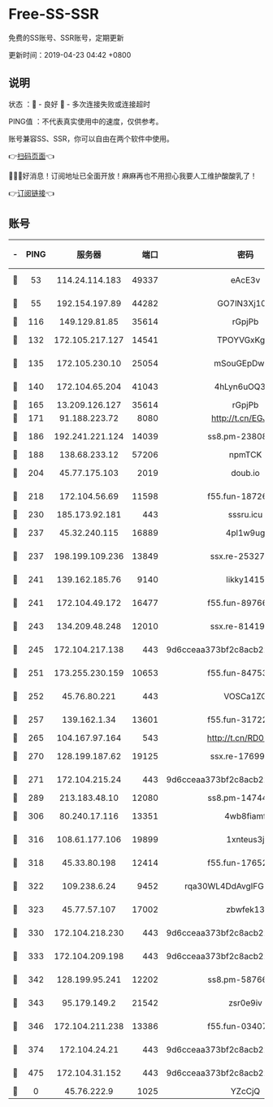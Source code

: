 # Free-SS-SSR

免费的SS账号、SSR账号，定期更新

更新时间：2019-04-23 04:42 +0800

## 说明

状态     ：🙂 - 良好 🙁 - 多次连接失败或连接超时

PING值   ：不代表真实使用中的速度，仅供参考。

账号兼容SS、SSR，你可以自由在两个软件中使用。

👉[扫码页面](https://liesauer.github.io/Free-SS-SSR/)👈

🎉🎉🎉好消息！订阅地址已全面开放！麻麻再也不用担心我要人工维护酸酸乳了！

👉[订阅链接](https://www.liesauer.net/yogurt/subscribe?ACCESS_TOKEN=DAYxR3mMaZAsaqUb)👈

## 账号

|-|PING|服务器|端口|密码|加密方式|区域|
|:----:|:----:|:-----:|-----:|:----:|:----:|:----:|
|🙂|53|114.24.114.183|49337|eAcE3v|chacha20-ietf|TW|
|🙂|55|192.154.197.89|44282|GO7lN3Xj108j|aes-256-cfb|US|
|🙂|116|149.129.81.85|35614|rGpjPb|rc4-md5|HK|
|🙂|132|172.105.217.127|14541|TPOYVGxKglpi|aes-256-cfb|JP|
|🙂|135|172.105.230.10|25054|mSouGEpDwrzu|aes-256-cfb|JP|
|🙂|140|172.104.65.204|41043|4hLyn6uOQ3hU|aes-256-cfb|JP|
|🙂|165|13.209.126.127|35614|rGpjPb|rc4-md5|KR|
|🙂|171|91.188.223.72|8080|http://t.cn/EGJIyrl|rc4-md5|RU|
|🙂|186|192.241.221.124|14039|ss8.pm-23808367|aes-256-cfb|US|
|🙂|188|138.68.233.12|57206|npmTCK|rc4-md5|US|
|🙂|204|45.77.175.103|2019|doub.io|aes-128-ctr|SG|
|🙂|218|172.104.56.69|11598|f55.fun-18726440|aes-256-cfb|SG|
|🙂|230|185.173.92.181|443|sssru.icu|rc4-md5|RU|
|🙂|237|45.32.240.115|16889|4pl1w9ug|aes-256-cfb|AU|
|🙂|237|198.199.109.236|13849|ssx.re-25327001|aes-256-cfb|US|
|🙂|241|139.162.185.76|9140|likky1415|aes-256-cfb|DE|
|🙂|241|172.104.49.172|16477|f55.fun-89766175|aes-256-cfb|SG|
|🙂|243|134.209.48.248|12010|ssx.re-81419250|aes-256-cfb|US|
|🙂|245|172.104.217.138|443|9d6cceaa373bf2c8acb22e60b6a58be6|aes-256-cfb|US|
|🙂|251|173.255.230.159|10653|f55.fun-84753420|aes-256-cfb|US|
|🙂|252|45.76.80.221|443|VOSCa1ZG|aes-256-cfb|DE|
|🙂|257|139.162.1.34|13601|f55.fun-31722163|aes-256-cfb|SG|
|🙂|265|104.167.97.164|543|http://t.cn/RD0D7sx|rc4-md5|CA|
|🙂|270|128.199.187.62|19125|ssx.re-17699108|aes-256-cfb|SG|
|🙂|271|172.104.215.24|443|9d6cceaa373bf2c8acb22e60b6a58be6|aes-256-cfb|US|
|🙂|289|213.183.48.10|12080|ss8.pm-14744177|rc4-md5|RU|
|🙂|306|80.240.17.116|13351|4wb8fiamf|aes-256-cfb|DE|
|🙂|316|108.61.177.106|19899|1xnteus3j|aes-256-cfb|FR|
|🙂|318|45.33.80.198|12414|f55.fun-17652829|aes-256-cfb|US|
|🙂|322|109.238.6.24|9452|rqa30WL4DdAvgIFG6Fs3znzTa|aes-256-cfb|FR|
|🙂|323|45.77.57.107|17002|zbwfek13|aes-256-cfb|GB|
|🙂|330|172.104.218.230|443|9d6cceaa373bf2c8acb22e60b6a58be6|aes-256-cfb|US|
|🙂|333|172.104.209.198|443|9d6cceaa373bf2c8acb22e60b6a58be6|aes-256-cfb|US|
|🙂|342|128.199.95.241|12202|ss8.pm-58766684|aes-256-cfb|SG|
|🙂|343|95.179.149.2|21542|zsr0e9iv|aes-256-cfb|NL|
|🙂|346|172.104.211.238|13386|f55.fun-03407561|aes-256-cfb|US|
|🙂|374|172.104.24.21|443|9d6cceaa373bf2c8acb22e60b6a58be6|aes-256-cfb|US|
|🙂|475|172.104.31.152|443|9d6cceaa373bf2c8acb22e60b6a58be6|aes-256-cfb|US|
|🙁|0|45.76.222.9|1025|YZcCjQ|rc4-md5|JP|
